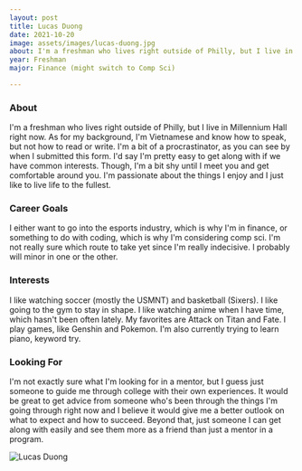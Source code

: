 ```yaml
---
layout: post
title: Lucas Duong 
date: 2021-10-20
image: assets/images/lucas-duong.jpg
about: I'm a freshman who lives right outside of Philly, but I live in Millennium Hall right now. As for my background, I'm Vietnamese and know how to speak, but not how to read or write. I'm a bit of a procrastinator, as you can see by when I submitted this form. I'd say I'm pretty easy to get along with if we have common interests. Though, I'm a bit shy until I meet you and get comfortable around you. I'm passionate about the things I enjoy and I just like to live life to the fullest.
year: Freshman
major: Finance (might switch to Comp Sci)

---
```


### About

I'm a freshman who lives right outside of Philly, but I live in Millennium Hall right now. As for my background, I'm Vietnamese and know how to speak, but not how to read or write. I'm a bit of a procrastinator, as you can see by when I submitted this form. I'd say I'm pretty easy to get along with if we have common interests. Though, I'm a bit shy until I meet you and get comfortable around you. I'm passionate about the things I enjoy and I just like to live life to the fullest.

### Career Goals

I either want to go into the esports industry, which is why I'm in finance, or something to do with coding, which is why I'm considering comp sci. I'm not really sure which route to take yet since I'm really indecisive. I probably will minor in one or the other.

### Interests

I like watching soccer (mostly the USMNT) and basketball (Sixers). I like going to the gym to stay in shape. I like watching anime when I have time, which hasn't been often lately. My favorites are Attack on Titan and Fate. I play games, like Genshin and Pokemon. I'm also currently trying to learn piano, keyword try.

### Looking For

I'm not exactly sure what I'm looking for in a mentor, but I guess just someone to guide me through college with their own experiences. It would be great to get advice from someone who's been through the things I'm going through right now and I believe it would give me a better outlook on what to expect and how to succeed. Beyond that, just someone I can get along with easily and see them more as a friend than just a mentor in a program.

<div class="text-center my-5">
    <img src="{ ../assets/images/lucas-duong.jpg" | absolute_url }" alt="Lucas Duong" class="rounded post-img" />
</div>
